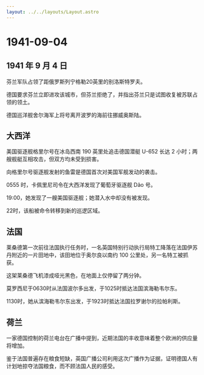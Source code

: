 ```yaml
---
layout: ../../layouts/Layout.astro
---
```


# 1941-09-04

## 1941 年 9 月 4 日

芬兰军队占领了距俄罗斯列宁格勒20英里的别洛斯特罗夫。

德国要求芬兰立即进攻该城市，但芬兰拒绝了，并指出芬兰只是试图收复被苏联占领的领土。

德国巡洋舰舍尔海军上将号离开波罗的海前往挪威奥斯陆。

## 大西洋

美国驱逐舰格里尔号在冰岛西南 190 英里处追击德国潜艇 U-652 长达 2
小时；两艘舰艇互相攻击，但双方均未受到损害。

向格里尔号驱逐舰发射的鱼雷是德国首次对美国军舰发动的袭击。

0555 时，卡佩里尼司令在大西洋发现了葡萄牙驱逐舰 Dão 号。

19:00，她发现了一艘美国驱逐舰；她潜入水中却没有被发现。

22时，该船被命令转移到新的巡逻区域。

## 法国

莱桑德第一次前往法国执行任务时，一名英国特别行动执行局特工降落在法国伊苏丹附近的一片田地中，该田地位于奥尔良以南约
100 公里处，另一名特工被抓获。

这架莱桑德飞机漆成哑光黑色，在地面上仅停留了两分钟。

莫罗西尼于0630时从法国波尔多出发，于1025时抵达法国滨海勒韦尔东。

1130时，她从滨海勒韦尔东出发，于1923时抵达法国拉罗谢尔的拉帕利斯。

## 荷兰

一家德国控制的荷兰电台在广播中提到，近期法国的丰收意味着整个欧洲的供应量将增加。

鉴于法国普遍存在粮食短缺，英国广播公司利用这次广播作为证据，证明德国人有计划地掠夺法国粮食，而不顾法国人民的感受。